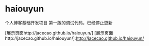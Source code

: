 # haiouyun

个人博客基础开发项目
第一版的调试代码，已经停止更新

[展示页面http://jacecao.github.io/haiouyun/]
[展示页面http://jacecao.github.io/haiouyun/]:http://jacecao.github.io/haiouyun/

